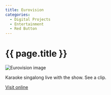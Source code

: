 ```yaml
---
title: Eurovision
categories:
  - Digital Projects
  - Entertainment
  - Red Button
---
```


# {{ page.title }}

![Eurovision image](main_image.jpg)

Karaoke singalong live with the show. See a clip.

[Visit online](https://www.bbc.co.uk/programmes/b0070hvg/)

